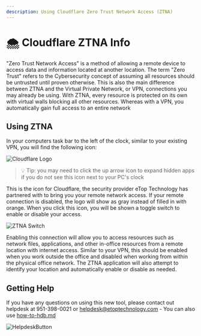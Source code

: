 ```yaml
---
description: Using Cloudflare Zero Trust Network Access (ZTNA)
---
```


# 🌨 Cloudflare ZTNA Info

"Zero Trust Network Access" is a method of allowing a remote device to access data and information located at another location. The term "Zero Trust" refers to the Cybersecurity concept of assuming all resources should be untrusted until proven otherwise. This is also the main difference between ZTNA and the Virtual Private Network, or VPN, connections you may already be using. With ZTNA, every resource is protected on its own with virtual walls blocking all other resources. Whereas with a VPN, you automatically gain full access to an entire network

## Using ZTNA

In your computers task bar to the left of the clock, similar to your existing VPN, you will find the following icon:

<div align="left">

<img src="https://cdn.changelog.com/uploads/icons/news_sources/nG/icon_small.png" alt="Cloudflare Logo">

</div>

> :bulb: Tip: you may need to click the up arrow icon to expand hidden apps if you do not see this icon next to your PC's clock

This is the icon for Cloudflare, the security provider eTop Technology has partnered with to bring you your remote network access. If your remote connection is disabled, the logo will show as gray instead of filled in with orange. When you click this icon, you will be shown a toggle switch to enable or disable your access.

<div align="left">

<img src="https://etopassetstore.blob.core.windows.net/publicassets/DocPics/tzclFBAKs2.png" alt="ZTNA Switch">

</div>

Enabling this connection will allow you to access resources such as network files, applications, and other in-office resources from a remote location with internet access. Similar to your VPN, this should be enabled when you work outside the office and disabled when working from within the physical office network. The ZTNA application will also attempt to identify your location and automatically enable or disable as needed.

## Getting Help

If you have any questions on using this new tool, please contact out helpdesk at 951-398-0021 or [helpdesk@etoptechnology.com](mailto:helpdesk@etoptechnology.com) - You can also use [how-to-hdb.md](../../../etop-tools/welcome-to-working-with-etop/helpdesk-buttons/how-to-hdb.md "mention")

<div align="left">

<img src="../../../../.gitbook/assets/image (2) (2).png" alt="HelpdeskButton">

</div>
